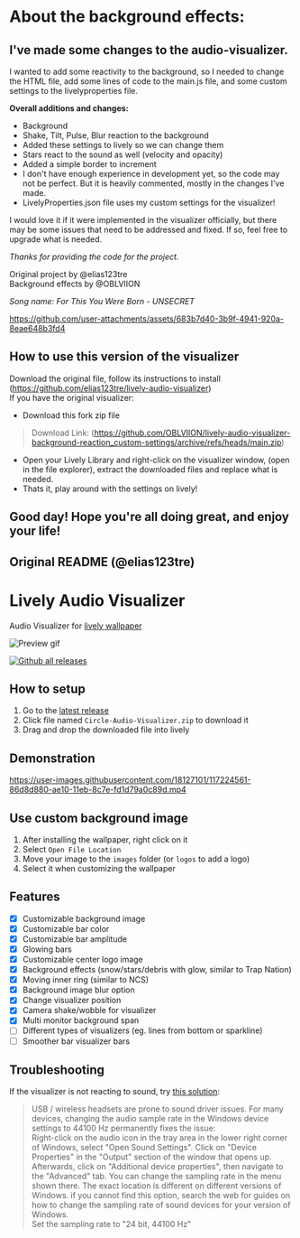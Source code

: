 # About the background effects:
## **I've made some changes to the audio-visualizer.**

I wanted to add some reactivity to the background, so I needed to change the HTML file, add some lines of code to the main.js file, and some custom settings to the livelyproperties file.

**Overall additions and changes:**
- Background
- Shake, Tilt, Pulse, Blur reaction to the background
- Added these settings to lively so we can change them
- Stars react to the sound as well (velocity and opacity)
- Added a simple border to increment
- I don't have enough experience in development yet, so the code may not be perfect. But it is heavily commented, mostly in the changes I've made.
- LivelyProperties.json file uses my custom settings for the visualizer!

I would love it if it were implemented in the visualizer officially, but there may be some issues that need to be addressed and fixed. If so, feel free to upgrade what is needed.

_Thanks for providing the code for the project._

Original project by @elias123tre  
Background effects by @OBLVIION

_Song name: For This You Were Born - UNSECRET_

https://github.com/user-attachments/assets/683b7d40-3b9f-4941-920a-8eae648b3fd4

## How to use this version of the visualizer
Download the original file, follow its instructions to install (https://github.com/elias123tre/lively-audio-visualizer)  
If you have the original visualizer:
- Download this fork zip file
> Download Link: (https://github.com/OBLVIION/lively-audio-visualizer-background-reaction_custom-settings/archive/refs/heads/main.zip)
- Open your Lively Library and right-click on the visualizer window, (open in the file explorer), extract the downloaded files and replace what is needed.
- Thats it, play around with the settings on lively!

Good day!
Hope you're all doing great, and enjoy your life!
----------------------------------------------------------------

## Original README (@elias123tre)
# Lively Audio Visualizer

Audio Visualizer for [lively wallpaper](https://rocksdanister.github.io/lively/)

![Preview gif](preview.gif)

[![Github all releases](https://img.shields.io/github/downloads/elias123tre/lively-audio-visualizer/total.svg?style=flat-square)](https://github.com/elias123tre/lively-audio-visualizer/releases/latest)

## How to setup

1. Go to the [latest release](https://github.com/elias123tre/Lively-Audio-Visualizer/releases/latest)
2. Click file named `Circle-Audio-Visualizer.zip` to download it
3. Drag and drop the downloaded file into lively

## Demonstration

https://user-images.githubusercontent.com/18127101/117224561-86d8d880-ae10-11eb-8c7e-fd1d79a0c89d.mp4

## Use custom background image

1. After installing the wallpaper, right click on it
2. Select `Open File Location`
3. Move your image to the `images` folder (or `logos` to add a logo)
4. Select it when customizing the wallpaper

## Features

- [x] Customizable background image
- [x] Customizable bar color
- [x] Customizable bar amplitude
- [x] Glowing bars
- [x] Customizable center logo image
- [x] Background effects (snow/stars/debris with glow, similar to Trap Nation)
- [x] Moving inner ring (similar to NCS)
- [x] Background image blur option
- [x] Change visualizer position
- [x] Camera shake/wobble for visualizer
- [x] Multi monitor background span
- [ ] Different types of visualizers (eg. lines from bottom or sparkline)
- [ ] Smoother bar visualizer bars

## Troubleshooting

If the visualizer is not reacting to sound, try [this solution](https://help.wallpaperengine.io/en/audio/intermittent.html):

> USB / wireless headsets are prone to sound driver issues. For many devices, changing the audio sample rate in the Windows device settings to 44100 Hz permanently fixes the issue:  
> Right-click on the audio icon in the tray area in the lower right corner of Windows, select "Open Sound Settings". Click on "Device Properties" in the "Output" section of the window that opens up. Afterwards, click on "Additional device properties", then navigate to the "Advanced" tab. You can change the sampling rate in the menu shown there. The exact location is different on different versions of Windows. if you cannot find this option, search the web for guides on how to change the sampling rate of sound devices for your version of Windows.  
> Set the sampling rate to "24 bit, 44100 Hz"